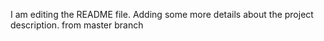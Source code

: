 I am editing the README file. Adding some more details about the project description.
from master branch


